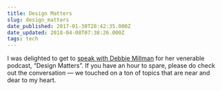 ```yaml
---
title: Design Matters
slug: design_matters
date_published: 2017-01-30T20:42:35.000Z
date_updated: 2018-04-08T07:38:26.000Z
tags: tech
---
```


I was delighted to get to [speak with Debbie Millman](http://designobserver.com/feature/anil-dash/39499) for her venerable podcast, “Design Matters”. If you have an hour to spare, please do check out the conversation — we touched on a ton of topics that are near and dear to my heart.
